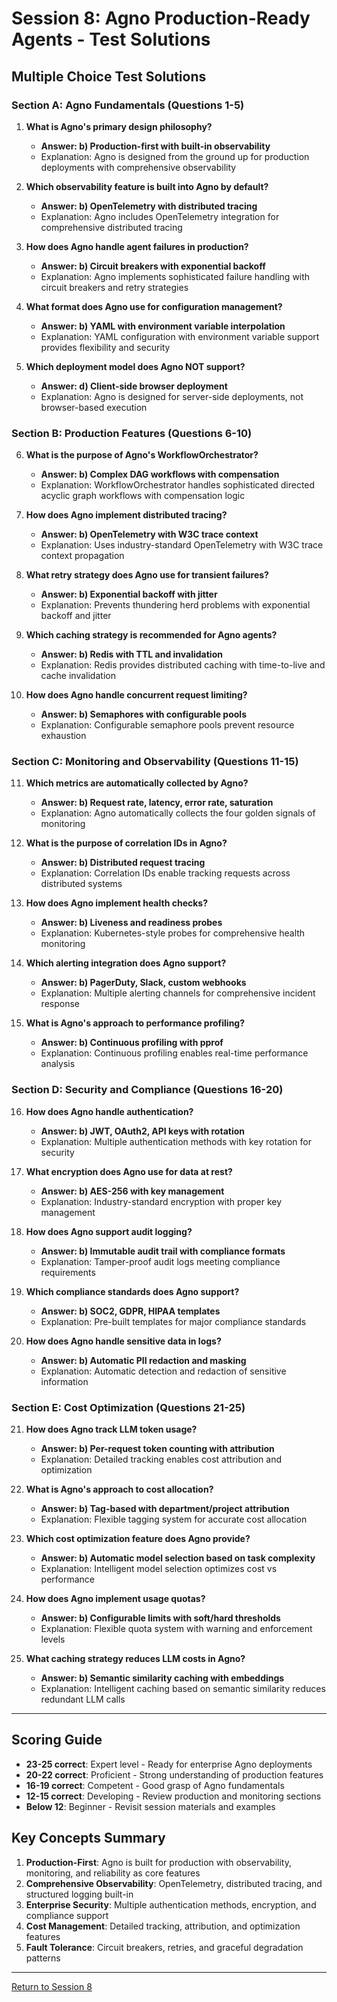 # Session 8: Agno Production-Ready Agents - Test Solutions

## Multiple Choice Test Solutions

### Section A: Agno Fundamentals (Questions 1-5)

1. **What is Agno's primary design philosophy?**
   - **Answer: b) Production-first with built-in observability**
   - Explanation: Agno is designed from the ground up for production deployments with comprehensive observability

2. **Which observability feature is built into Agno by default?**
   - **Answer: b) OpenTelemetry with distributed tracing**
   - Explanation: Agno includes OpenTelemetry integration for comprehensive distributed tracing

3. **How does Agno handle agent failures in production?**
   - **Answer: b) Circuit breakers with exponential backoff**
   - Explanation: Agno implements sophisticated failure handling with circuit breakers and retry strategies

4. **What format does Agno use for configuration management?**
   - **Answer: b) YAML with environment variable interpolation**
   - Explanation: YAML configuration with environment variable support provides flexibility and security

5. **Which deployment model does Agno NOT support?**
   - **Answer: d) Client-side browser deployment**
   - Explanation: Agno is designed for server-side deployments, not browser-based execution

### Section B: Production Features (Questions 6-10)

6. **What is the purpose of Agno's WorkflowOrchestrator?**
   - **Answer: b) Complex DAG workflows with compensation**
   - Explanation: WorkflowOrchestrator handles sophisticated directed acyclic graph workflows with compensation logic

7. **How does Agno implement distributed tracing?**
   - **Answer: b) OpenTelemetry with W3C trace context**
   - Explanation: Uses industry-standard OpenTelemetry with W3C trace context propagation

8. **What retry strategy does Agno use for transient failures?**
   - **Answer: b) Exponential backoff with jitter**
   - Explanation: Prevents thundering herd problems with exponential backoff and jitter

9. **Which caching strategy is recommended for Agno agents?**
   - **Answer: b) Redis with TTL and invalidation**
   - Explanation: Redis provides distributed caching with time-to-live and cache invalidation

10. **How does Agno handle concurrent request limiting?**
    - **Answer: b) Semaphores with configurable pools**
    - Explanation: Configurable semaphore pools prevent resource exhaustion

### Section C: Monitoring and Observability (Questions 11-15)

11. **Which metrics are automatically collected by Agno?**
    - **Answer: b) Request rate, latency, error rate, saturation**
    - Explanation: Agno automatically collects the four golden signals of monitoring

12. **What is the purpose of correlation IDs in Agno?**
    - **Answer: b) Distributed request tracing**
    - Explanation: Correlation IDs enable tracking requests across distributed systems

13. **How does Agno implement health checks?**
    - **Answer: b) Liveness and readiness probes**
    - Explanation: Kubernetes-style probes for comprehensive health monitoring

14. **Which alerting integration does Agno support?**
    - **Answer: b) PagerDuty, Slack, custom webhooks**
    - Explanation: Multiple alerting channels for comprehensive incident response

15. **What is Agno's approach to performance profiling?**
    - **Answer: b) Continuous profiling with pprof**
    - Explanation: Continuous profiling enables real-time performance analysis

### Section D: Security and Compliance (Questions 16-20)

16. **How does Agno handle authentication?**
    - **Answer: b) JWT, OAuth2, API keys with rotation**
    - Explanation: Multiple authentication methods with key rotation for security

17. **What encryption does Agno use for data at rest?**
    - **Answer: b) AES-256 with key management**
    - Explanation: Industry-standard encryption with proper key management

18. **How does Agno support audit logging?**
    - **Answer: b) Immutable audit trail with compliance formats**
    - Explanation: Tamper-proof audit logs meeting compliance requirements

19. **Which compliance standards does Agno support?**
    - **Answer: b) SOC2, GDPR, HIPAA templates**
    - Explanation: Pre-built templates for major compliance standards

20. **How does Agno handle sensitive data in logs?**
    - **Answer: b) Automatic PII redaction and masking**
    - Explanation: Automatic detection and redaction of sensitive information

### Section E: Cost Optimization (Questions 21-25)

21. **How does Agno track LLM token usage?**
    - **Answer: b) Per-request token counting with attribution**
    - Explanation: Detailed tracking enables cost attribution and optimization

22. **What is Agno's approach to cost allocation?**
    - **Answer: b) Tag-based with department/project attribution**
    - Explanation: Flexible tagging system for accurate cost allocation

23. **Which cost optimization feature does Agno provide?**
    - **Answer: b) Automatic model selection based on task complexity**
    - Explanation: Intelligent model selection optimizes cost vs performance

24. **How does Agno implement usage quotas?**
    - **Answer: b) Configurable limits with soft/hard thresholds**
    - Explanation: Flexible quota system with warning and enforcement levels

25. **What caching strategy reduces LLM costs in Agno?**
    - **Answer: b) Semantic similarity caching with embeddings**
    - Explanation: Intelligent caching based on semantic similarity reduces redundant LLM calls

---

## Scoring Guide

- **23-25 correct**: Expert level - Ready for enterprise Agno deployments
- **20-22 correct**: Proficient - Strong understanding of production features
- **16-19 correct**: Competent - Good grasp of Agno fundamentals
- **12-15 correct**: Developing - Review production and monitoring sections
- **Below 12**: Beginner - Revisit session materials and examples

## Key Concepts Summary

1. **Production-First**: Agno is built for production with observability, monitoring, and reliability as core features
2. **Comprehensive Observability**: OpenTelemetry, distributed tracing, and structured logging built-in
3. **Enterprise Security**: Multiple authentication methods, encryption, and compliance support
4. **Cost Management**: Detailed tracking, attribution, and optimization features
5. **Fault Tolerance**: Circuit breakers, retries, and graceful degradation patterns

---

[Return to Session 8](Session8_Agno_Production_Ready_Agents.md)